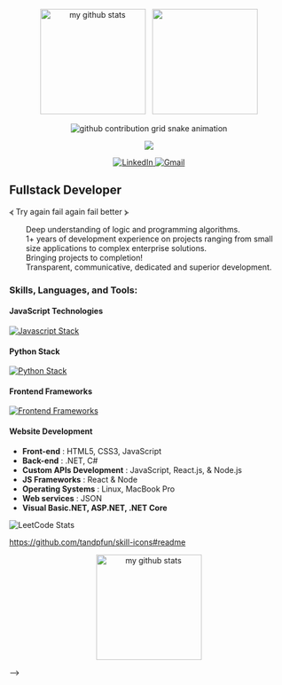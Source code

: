<!--
Clear Cache
-->
<p align="center">
  <img src="https://github-readme-stats.vercel.app/api?username=tmarktg&show_icons=true&theme=radical" alt="my github stats" height="190px" />
    &nbsp;
  <img src = "https://github-readme-stats.vercel.app/api/top-langs/?username=tmarktg&langs_count=12&layout=compact&theme=tokyonight&include_all_commits=true" height="190px">
</p>

<!--

-->

<!--
<p align="center">
    <img width="100px" src="https://res.cloudinary.com/anuraghazra/image/upload/v1594908242/logo_ccswme.svg" align="center" alt="GitHub Readme Stats" />
</p>
-->

<p align="center">
  <picture>
    <source media="(prefers-color-scheme: light)" srcset="https://raw.githubusercontent.com/tmarktg/tmarktg/refs/heads/output/github-contribution-grid-snake.svg">
    <img alt="github contribution grid snake animation" src="https://raw.githubusercontent.com/tmarktg/tmarktg/refs/heads/output/github-contribution-grid-snake.svg">
  </picture>
</p>

<p align="center">
    <img src="https://github-profile-trophy.vercel.app/?username=tmarktg&row=3&column=7&theme=gruvbox&margin-w=15&margin-h=15" />
</p>

<p align="center">
  <a href="https://www.linkedin.com/in/mark-truong76/">
    <img src="https://img.shields.io/badge/-LinkedIn-blue?style=flat&logo=Linkedin&logoColor=white" alt="LinkedIn">
  </a>
  <a href="mailto:mtruong7613@sdsu.edu">
    <img src="https://img.shields.io/badge/-Gmail-c14438?style=flat&logo=Gmail&logoColor=white" alt="Gmail">
  </a>
</p>

## Fullstack Developer

⦓ Try again fail again fail better ⦔
<p style = "margin-left: 30px">
Deep understanding of logic and programming algorithms.<br>
1+ years of development experience on projects ranging from small size applications to complex enterprise solutions.<br>
Bringing projects to completion!<br>
Transparent, communicative, dedicated and superior development.<br>
</p>

### Skills, Languages, and Tools:
<!--
![Top Langs](https://github-readme-stats.vercel.app/api/top-langs/?username=prestonzen&layout=donut)
-->

<!--#### No Code Builders
[![No Code Builders](https://skillicons.dev/icons?i=wordpress,webflow&theme=dark)](https://skillicons.dev)

#### Mobile Application Technologies
[![Mobile Application Technologies](https://skillicons.dev/icons?i=dart,flutter,java,kotlin,swift&theme=dark)](https://skillicons.dev)

#### PHP Stack
[![PHP Stack](https://skillicons.dev/icons?i=php,laravel,symfony&theme=dark)](https://skillicons.dev)
-->

#### JavaScript Technologies
[![Javascript Stack](https://skillicons.dev/icons?i=javascript,react,nodejs,npm,yarn&theme=dark)](https://skillicons.dev)

#### Python Stack
[![Python Stack](https://skillicons.dev/icons?i=python,fastapi&theme=dark)](https://skillicons.dev)

<!--#### Ruby Stack
[![Ruby Stack](https://skillicons.dev/icons?i=ruby,rails&theme=dark)](https://skillicons.dev)

#### Database Technologies
[![Database Technologies](https://skillicons.dev/icons?i=firebase,mysql,mongodb,postgres,redis,ipfs&theme=dark)](https://skillicons.dev)

#### Blockchain Technologies
[![Blockchain Technologies](https://skillicons.dev/icons?i=solidity&theme=dark)](https://skillicons.dev)

#### Cloud Enviornments
[![Cloud Enviornments](https://skillicons.dev/icons?i=aws,gcp,azure,replit,netlify,cloudflare&theme=dark)](https://skillicons.dev)

#### Devops Tools
[![Devops Tools](https://skillicons.dev/icons?i=docker,ansible,kubernetes,git,gitlab,githubactions,github,jenkins&theme=dark)](https://skillicons.dev)

#### Monitoring & Testing Tools
[![Monitoring Tools](https://skillicons.dev/icons?i=elasticsearch,stackoverflow,obsidian&theme=dark)](https://skillicons.dev)

#### AI & Machine Learning Technologies
[![AI & Machine Learning Technologies](https://skillicons.dev/icons?i=tensorflow,pytorch,opencv&theme=dark)](https://skillicons.dev)

#### Low Level Programming
[![Low Level Programming](https://skillicons.dev/icons?i=rust,cpp,c,go&theme=dark)](https://skillicons.dev)
-->

#### Frontend Frameworks
[![Frontend Frameworks](https://skillicons.dev/icons?i=materialui,bootstrap,html,css,tailwind&theme=dark)](https://skillicons.dev)

<!--#### API Frameworks
[![API Frameworks](https://skillicons.dev/icons?i=graphql,postman,tailwind&theme=dark)](https://skillicons.dev)

#### Game Development
[![3D Modeling and Game Development](https://skillicons.dev/icons?i=lua,robloxstudio,blender,gamemakerstudio,ps,godot,cpp,c#,unreal,unity#&theme=dark)](https://skillicons.dev)

#### Operating Systems & Interfaces
[![Operating Systems](https://skillicons.dev/icons?i=windows,powershell,linux,bash,arch,apple,ubuntu,redhat,raspberrypi&theme=dark)](https://skillicons.dev)
-->

#### Website Development
- <b>Front-end</b> : HTML5, CSS3, JavaScript
- <b>Back-end</b> : .NET, C#
- <b>Custom APIs Development</b> : JavaScript, React.js, & Node.js
- <b>JS Frameworks</b> : React & Node
- <b>Operating Systems</b> : Linux, MacBook Pro
- <b>Web services</b> : JSON
- <b>Visual Basic.NET, ASP.NET, .NET Core</b>

<!--#### Mobile Application Development

- <b>Swift, Objective-C, Java, Xcode, Android Studio</b>
- <b>React Native, Ionic Framework, Xamarin, Flutter, Kotlin</b>
- <b>Cocoa Touch, AVFoundation, CoreImage, CoreData, MapKit, SpriteKit, CloudKit, Core Audio, CoreMIDI</b>
- <b>Android SDK, Android NDK, SQLite</b>
- <b>JUnit, Mockito, Robolectric</b>
- <b>MVVM, MVP</b>
-->

![LeetCode Stats](https://leetcard.jacoblin.cool/marckt?theme=light&font=Delius%20Unicase&ext=heatmap&site=cn&border=1&width=500)

https://github.com/tandpfun/skill-icons#readme
 
<p align="center">
    <img src="https://quotes-github-readme.vercel.app/api?type=vertical&theme=dark" alt="my github stats" height="190px" />
</p> 

-->

